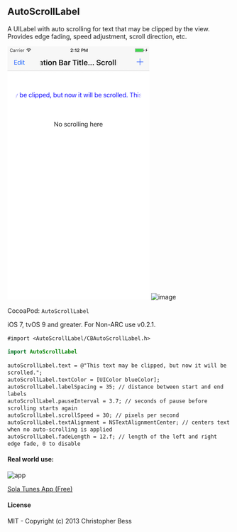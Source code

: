 ## AutoScrollLabel

A UILabel with auto scrolling for text that may be clipped by the view. Provides edge fading, speed adjustment, scroll direction, etc.  

![screenshot](https://github.com/cbess/AutoScrollLabel/raw/master/AutoScrollLabelDemo/screenshot.png)
![image](http://a549.phobos.apple.com/us/r1000/071/Purple/v4/19/6f/c4/196fc40b-2fb4-975b-5abe-ea42850a061e/mzl.kpehwyik.320x480-75.jpg)

CocoaPod: `AutoScrollLabel`

iOS 7, tvOS 9 and greater. For Non-ARC use v0.2.1.

```objc
#import <AutoScrollLabel/CBAutoScrollLabel.h>
```

```swift
import AutoScrollLabel
```
    
```objc
autoScrollLabel.text = @"This text may be clipped, but now it will be scrolled.";
autoScrollLabel.textColor = [UIColor blueColor];
autoScrollLabel.labelSpacing = 35; // distance between start and end labels
autoScrollLabel.pauseInterval = 3.7; // seconds of pause before scrolling starts again
autoScrollLabel.scrollSpeed = 30; // pixels per second
autoScrollLabel.textAlignment = NSTextAlignmentCenter; // centers text when no auto-scrolling is applied
autoScrollLabel.fadeLength = 12.f; // length of the left and right edge fade, 0 to disable
```

#### Real world use:

![app](http://static.solatunes.com//images/app/app-stage.jpg)

[Sola Tunes App (Free)](http://www.solatunes.com/app)

#### License

MIT - Copyright (c) 2013 Christopher Bess
